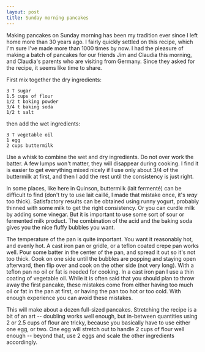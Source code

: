 ```yaml
---
layout: post
title: Sunday morning pancakes
---
```


Making pancakes on Sunday morning has been my tradition ever since I left home more than 30 years ago. I fairly quickly settled on this recipe, which I'm sure I've made more than 1000 times by now. I had the pleasure of making a batch of pancakes for our friends Jim and Claudia this morning, and Claudia's parents who are visiting from Germany. Since they asked for the recipe, it seems like time to share.

First mix together the dry ingredients:

    3 T sugar  
    1.5 cups of flour  
    1/2 t baking powder  
    3/4 t baking soda  
    1/2 t salt

then add the wet ingredients:

    3 T vegetable oil  
    1 egg  
    2 cups buttermilk  

Use a whisk to combine the wet and dry ingredients. Do not over work the batter. A few lumps won't matter, they will disappear during cooking. I find it is easier to get everything mixed nicely if I use only about 3/4 of the buttermilk at first, and then I add the rest until the consistency is just right.

In some places, like here in Quinson, buttermilk (lait fermenté) can be difficult to find (don't try to use lait caillé, I made that mistake once, it's _way_ too thick). Satisfactory results can be obtained using runny yogurt, probably thinned with some milk to get the right consistency. Or you can curdle milk by adding some vinegar. But it is important to use some sort of sour or fermented milk product. The combination of the acid and the baking soda gives you the nice fluffy bubbles you want.

The temperature of the pan is quite important. You want it reasonably hot, and evenly hot. A cast iron pan or gridle, or a teflon coated crepe pan works well. Pour some batter in the center of the pan, and spread it out so it's not too thick. Cook on one side until the bubbles are popping and staying open afterward, then flip over and cook on the other side (not very long). With a teflon pan no oil or fat is needed for cooking. In a cast iron pan I use a thin coating of vegetable oil. While it is often said that you should plan to throw away the first pancake, these mistakes come from either having too much oil or fat in the pan at first, or having the pan too hot or too cold. With enough experience you can avoid these mistakes.

This will make about a dozen full-sized pancakes. Stretching the recipe is a bit of an art -- doubling works well enough, but in-between quantities using 2 or 2.5 cups of flour are tricky, because you basically have to use either one egg, or two. One egg will stretch out to handle 2 cups of flour well enough -- beyond that, use 2 eggs and scale the other ingredients accordingly.
